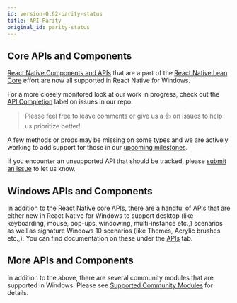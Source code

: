 ```yaml
---
id: version-0.62-parity-status
title: API Parity
original_id: parity-status
---
```


## Core APIs and Components

[React Native Components and APIs](https://reactnative.dev/docs/components-and-apis) that are a part of the [React Native Lean Core](https://github.com/facebook/react-native/issues/23313) effort are now all supported in React Native for Windows.

For a more closely monitored look at our work in progress, check out the [API Completion](https://github.com/microsoft/react-native-windows/labels/API%20Completion) label on issues in our repo.

> Please feel free to leave comments or give us a 👍 on issues to help us prioritize better!

A few methods or props may be missing on some types and we are actively working to add support for those in our [upcoming milestones](https://github.com/microsoft/react-native-windows/milestones).

If you encounter an unsupported API that should be tracked, please [submit an issue](https://github.com/microsoft/react-native-windows/issues/new/choose) to let us know.

## Windows APIs and Components

In addition to the React Native core APIs, there are a handful of APIs that are either new in React Native for Windows to support desktop (like keyboarding, mouse, pop-ups, windowing, multi-instance etc.,) scenarios as well as signature Windows 10 scenarios (like Themes, Acrylic brushes etc.,). You can find documentation on these under the [APIs](https://microsoft.github.io/react-native-windows/docs/flyout-component) tab. 

## More APIs and Components

In addition to the above, there are several community modules that are supported in Windows. Please see [Supported Community Modules](https://microsoft.github.io/react-native-windows/docs/supported-community-modules) for details.
